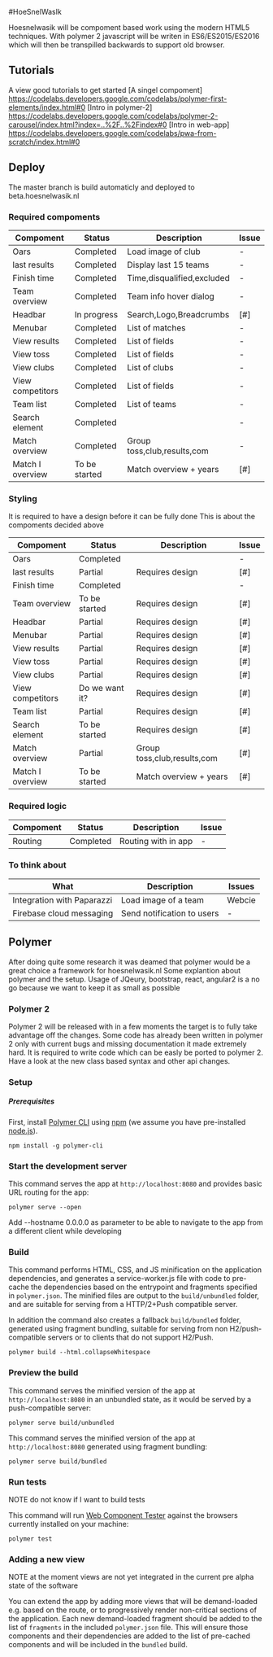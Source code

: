 #HoeSnelWasIk

Hoesnelwasik will be compoment based work using the modern HTML5 techniques.
With polymer 2 javascript will be writen in ES6/ES2015/ES2016 which will then be
 transpilled backwards to support old browser.

## Tutorials
A view good tutorials to get started
[A singel compoment] https://codelabs.developers.google.com/codelabs/polymer-first-elements/index.html#0
[Intro in polymer-2] https://codelabs.developers.google.com/codelabs/polymer-2-carousel/index.html?index=..%2F..%2Findex#0
[Intro in web-app] https://codelabs.developers.google.com/codelabs/pwa-from-scratch/index.html#0

## Deploy

 The master branch is build automaticly and deployed to beta.hoesnelwasik.nl


### Required compoments

| Compoment       | Status         |Description                 |Issue |
|-----------------|----------------|----------------------------|------|
| Oars            | Completed      |Load image of club          |     -|
| last results    | Completed      |Display last 15 teams       |     -|
| Finish time     | Completed      |Time,disqualified,excluded  |     -|
| Team overview   | Completed      |Team info hover dialog      |     -|
| Headbar         | In progress    |Search,Logo,Breadcrumbs     | [#]  |
| Menubar         | Completed      |List of matches             |     -|
| View results    | Completed      |List of fields              |     -|
| View toss       | Completed      |List of fields              |     -|
| View clubs      | Completed      |List of clubs               |     -|
| View competitors| Completed      |List of fields              |     -|
| Team list       | Completed      |List of teams               |     -|
| Search element  | Completed      |                            |     -|
| Match overview  | Completed      |Group toss,club,results,com |     -|
| Match I overview| To be started  |Match overview + years      | [#]  |

### Styling

It is required to have a design before it can be fully done
This is about the compoments decided above

| Compoment       | Status         |Description                 |Issue |
|-----------------|----------------|----------------------------|------|
| Oars            | Completed      |                            |     -|
| last results    | Partial        |Requires design             | [#]  |
| Finish time     | Completed      |                            |     -|
| Team overview   | To be started  |Requires design             | [#]  |
| Headbar         | Partial        |Requires design             | [#]  |
| Menubar         | Partial        |Requires design             | [#]  |
| View results    | Partial        |Requires design             | [#]  |
| View toss       | Partial        |Requires design             | [#]  |
| View clubs      | Partial        |Requires design             | [#]  |
| View competitors| Do we want it? |Requires design             | [#]  |
| Team list       | Partial        |Requires design             | [#]  |
| Search element  | To be started  |Requires design             | [#]  |
| Match overview  | Partial        |Group toss,club,results,com | [#]  |
| Match I overview| To be started  |Match overview + years      | [#]  |

### Required logic

| Compoment       | Status         |Description                 |Issue |
|-----------------|----------------|----------------------------|------|
| Routing         | Completed      |Routing with in app         |     -|

### To think about

| What                       |Description                 |Issues        |
|----------------------------|----------------------------|--------------|
| Integration with Paparazzi |Load image of a team        | Webcie       |
| Firebase cloud messaging   |Send notification to users  |             -|


## Polymer

After doing quite some research it was deamed that polymer would be a great choice a framework for hoesnelwasik.nl
Some explantion about polymer and the setup.
Usage of JQeury, bootstrap, react, angular2 is a no go because we want to keep it as small as possible

### Polymer 2

Polymer 2 will be released with in a few moments the target is to fully take advantage off the changes.
Some code has already been written in polymer 2 only with current bugs and missing documentation it made extremely hard.
It is required to write code which can be easly be ported to polymer 2.
Have a look at the new class based syntax and other api changes.

### Setup

##### Prerequisites

First, install [Polymer CLI](https://github.com/Polymer/polymer-cli) using
[npm](https://www.npmjs.com) (we assume you have pre-installed [node.js](https://nodejs.org)).

    npm install -g polymer-cli

### Start the development server

This command serves the app at `http://localhost:8080` and provides basic URL
routing for the app:

    polymer serve --open

Add --hostname 0.0.0.0 as parameter to be able to navigate to the app from a different client while developing    

### Build

This command performs HTML, CSS, and JS minification on the application
dependencies, and generates a service-worker.js file with code to pre-cache the
dependencies based on the entrypoint and fragments specified in `polymer.json`.
The minified files are output to the `build/unbundled` folder, and are suitable
for serving from a HTTP/2+Push compatible server.

In addition the command also creates a fallback `build/bundled` folder,
generated using fragment bundling, suitable for serving from non
H2/push-compatible servers or to clients that do not support H2/Push.

    polymer build --html.collapseWhitespace

### Preview the build

This command serves the minified version of the app at `http://localhost:8080`
in an unbundled state, as it would be served by a push-compatible server:

    polymer serve build/unbundled

This command serves the minified version of the app at `http://localhost:8080`
generated using fragment bundling:

    polymer serve build/bundled

### Run tests

NOTE do not know if I want to build tests

This command will run [Web Component Tester](https://github.com/Polymer/web-component-tester)
against the browsers currently installed on your machine:

    polymer test

### Adding a new view

NOTE at the moment views are not yet integrated in the current pre alpha state of the software

You can extend the app by adding more views that will be demand-loaded
e.g. based on the route, or to progressively render non-critical sections of the
application. Each new demand-loaded fragment should be added to the list of
`fragments` in the included `polymer.json` file. This will ensure those
components and their dependencies are added to the list of pre-cached components
and will be included in the `bundled` build.
